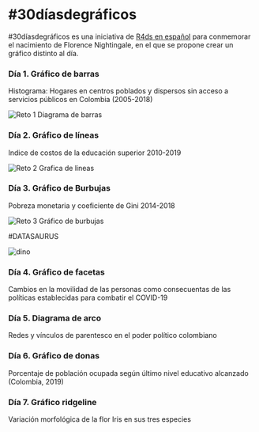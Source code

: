 # #30díasdegráficos

#30díasdegráficos es una iniciativa de [R4ds en español](https://github.com/cienciadedatos/datos-de-miercoles/blob/master/30-dias-de-graficos-2020.md)
para conmemorar el nacimiento de Florence Nightingale, en el que se propone crear un gráfico distinto al día.

### Día 1. Gráfico de barras

Histograma: Hogares en centros poblados y dispersos sin acceso a servicios públicos en Colombia (2005-2018)

![Reto 1 Diagrama de barras](https://user-images.githubusercontent.com/65268601/82164541-c19bd680-9876-11ea-8475-b5d4790cc30b.png)


### Día 2. Gráfico de líneas

Indice de costos de la educación superior 2010-2019

![Reto 2 Grafica de lineas](https://user-images.githubusercontent.com/65268601/82278440-d4cea500-994f-11ea-8e71-7ca6733abd4d.png)


### Día 3. Gráfico de Burbujas

Pobreza monetaria y coeficiente de Gini 2014-2018

![Reto 3  Gráfico de burbujas](https://user-images.githubusercontent.com/65268601/82278661-59b9be80-9950-11ea-910d-785875bc4f6b.gif)

#DATASAURUS

![dino](https://user-images.githubusercontent.com/65268601/82278779-9dacc380-9950-11ea-9a6c-083a03c2c228.gif)

### Día 4. Gráfico de facetas

Cambios en la movilidad de las personas como consecuentas de las políticas establecidas para combatir el COVID-19

### Día 5. Diagrama de arco

Redes y vínculos de parentesco en el poder político colombiano

### Día 6. Gráfico de donas

Porcentaje de población ocupada según último nivel educativo alcanzado (Colombia, 2019)

### Día 7. Gráfico ridgeline

Variación morfológica de la flor Iris en sus tres especies



